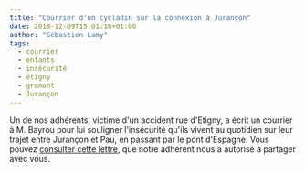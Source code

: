 ```yaml
---
title: "Courrier d'un cycladin sur la connexion à Jurançon"
date: 2018-12-09T15:01:18+01:00
author: "Sébastien Lamy"
tags:
  - courrier
  - enfants
  - insécurité
  - étigny
  - gramont
  - Jurançon
---
```


Un de nos adhérents, victime d'un accident rue d'Etigny, a écrit un courrier
à M. Bayrou pour lui souligner l'insécurité qu'ils vivent au quotidien sur
leur trajet entre Jurançon et Pau, en passant par le pont d'Espagne. Vous
pouvez [consulter cette lettre], que notre adhérent nous a autorisé à partager
avec vous.

[consulter cette lettre]: lettre-cycladin-bayrou-accident-etigny.pdf